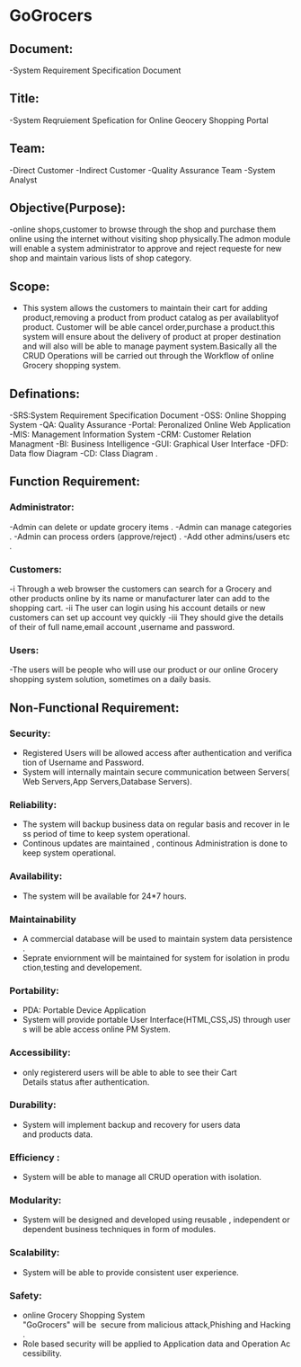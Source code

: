# GoGrocers 

## Document:
-System Requirement Specification Document

## Title:
-System Reqruiement Spefication for Online Geocery Shopping Portal

## Team: 
-Direct Customer
-Indirect Customer
-Quality Assurance Team
-System Analyst

## Objective(Purpose):
-online shops,customer to browse through the shop and purchase them  online using the internet without visiting
 shop physically.The admon module will enable a system administrator to approve and reject requeste for new shop
 and maintain various lists of shop category.

## Scope:
- This system allows the customers to maintain their cart for adding product,removing a product from product catalog as per availablityof product.
  Customer will be able cancel order,purchase a product.this system will ensure about the delivery of product at proper destination and will also
  will be able to manage payment system.Basically all the CRUD Operations will be carried out through the Workflow of online Grocery shopping system.

## Definations:
-SRS:System Requirement Specification Document
-OSS: Online Shopping System
-QA:  Quality Assurance
-Portal: Peronalized Online Web Application
-MIS: Management Information System
-CRM: Customer Relation Managment
-BI:  Business Intelligence
-GUI: Graphical User Interface
-DFD: Data flow Diagram
-CD: Class Diagram .

## Function Requirement:

### Administrator:
-Admin can delete or update grocery items .
-Admin can manage categories .
-Admin can process orders (approve/reject) .
-Add other admins/users etc .

### Customers:
-i Through a web browser the customers can search for a Grocery and other products online by its name or 
manufacturer later can add to the shopping cart.
-ii The user can login using his account details or new customers can set up account vey quickly
-iii They should give the details of their of full name,email account ,username and password.

### Users:
-The users will be people who will use our product or our  online Grocery shopping system solution, sometimes on a daily basis.

## Non-Functional Requirement:

### Security: 
- Registered Users will be allowed access after authentication and verification of Username and Password. 
- System will internally maintain secure communication between Servers(Web Servers,App Servers,Database Servers). 
### Reliability: 
- The system will backup business data on regular basis and recover in less period of time to keep system operational. 
- Continous updates are maintained , continous Administration is done to keep system operational. 
### Availability:
- The system will be available for 24*7 hours.  

### Maintainability
- A commercial database will be used to maintain system data persistence. 
- Seprate enviornment will be maintained for system for isolation in production,testing and developement. 
### Portability: 
- PDA: Portable Device Application 
- System will provide portable User Interface(HTML,CSS,JS) through users will be able access online PM System.  
### Accessibility: 
- only registererd users will be able to able to see their Cart Details status after authentication. 
### Durability: 
- System will implement backup and recovery for users data and products data. 
### Efficiency : 
- System will be able to manage all CRUD operation with isolation. 
### Modularity: 
- System will be designed and developed using reusable , independent or dependent business techniques in form of modules. 
### Scalability: 
- System will be able to provide consistent user experience. 
### Safety: 
- online Grocery Shopping System "GoGrocers" will be  secure from malicious attack,Phishing and Hacking. 
- Role based security will be applied to Application data and Operation Accessibility. 
